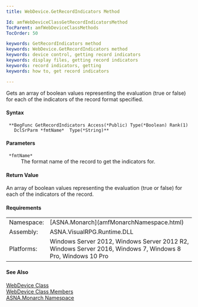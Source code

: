 ```yaml
---
title: WebDevice.GetRecordIndicators Method

Id: amfWebDeviceClassGetRecordIndicatorsMethod
TocParent: amfWebDeviceClassMethods
TocOrder: 50

keywords: GetRecordIndicators method
keywords: WebDevice.GetRecordIndicators method
keywords: device control, getting record indicators
keywords: display files, getting record indicators
keywords: record indicators, getting
keywords: how to, get record indicators

---
```


Gets an array of boolean values representing the evaluation (true or false) for each of the indicators of the record format specified.

#### Syntax
<pre class="prettyprint"><code class="avr"> **BegFunc GetRecordIndicators Access(*Public) Type(*Boolean) Rank(1)
   DclSrParm *fmtName*  Type(*String)**       </code></pre>  

#### Parameters
<dl>
        <dt>
          <code> *fmtName* </code>
        </dt>
        <dd>The format name of the record to get the indicators
        for.</dd>
</dl>  

<!--mine -->

#### Return Value
An array of boolean values representing the evaluation (true or false) for each of the indicators of the record.
<!-- -->

#### Requirements
<table class="dttable" cellspacing="0" cellpadding="4" width="60%">
           <colgroup>
            <col width="15%" style="font-weight:bold" />
            <col width="85%" />
          </colgroup>
          <tr>
            <td>Namespace:</td>
            <td>[ASNA.Monarch](amfMonarchNamespace.html)</td>
          </tr>
          <tr>
            <td>Assembly:</td>
            <td>ASNA.VisualRPG.Runtime.DLL</td>
          </tr>
         <tr>
            <td>Platforms:</td>
            <td> Windows Server 2012, Windows Server 2012 R2, Windows Server 2016,  Windows 7, Windows 8 Pro, Windows 10 Pro</td>
         </tr>
</table>

#### See Also
[WebDevice Class](amfWebDeviceClass.html) <br /> [ WebDevice Class Members](amfWebDeviceClassMembers.html) <br /> [ASNA.Monarch Namespace](amfMonarchNamespace.html) 

